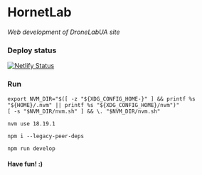 # HornetLab

_Web development of DroneLabUA site_

### Deploy status

[![Netlify Status](https://api.netlify.com/api/v1/badges/22b20f60-e905-4a49-bf39-8221eeebe42a/deploy-status)](https://app.netlify.com/sites/dronelabua/deploys)

### Run

```
export NVM_DIR="$([ -z "${XDG_CONFIG_HOME-}" ] && printf %s "${HOME}/.nvm" || printf %s "${XDG_CONFIG_HOME}/nvm")"
[ -s "$NVM_DIR/nvm.sh" ] && \. "$NVM_DIR/nvm.sh"
```

`nvm use 18.19.1`

`npm i --legacy-peer-deps`

`npm run develop`

#### Have fun! :)

